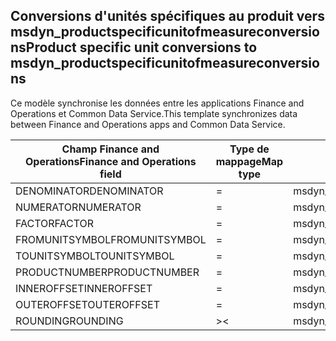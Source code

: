 ## <a name="product-specific-unit-conversions-to-msdyn_productspecificunitofmeasureconversions"></a><span data-ttu-id="04323-101">Conversions d'unités spécifiques au produit vers msdyn_productspecificunitofmeasureconversions</span><span class="sxs-lookup"><span data-stu-id="04323-101">Product specific unit conversions to msdyn_productspecificunitofmeasureconversions</span></span>

<span data-ttu-id="04323-102">Ce modèle synchronise les données entre les applications Finance and Operations et Common Data Service.</span><span class="sxs-lookup"><span data-stu-id="04323-102">This template synchronizes data between Finance and Operations apps and Common Data Service.</span></span>

<span data-ttu-id="04323-103">Champ Finance and Operations</span><span class="sxs-lookup"><span data-stu-id="04323-103">Finance and Operations field</span></span> | <span data-ttu-id="04323-104">Type de mappage</span><span class="sxs-lookup"><span data-stu-id="04323-104">Map type</span></span> | <span data-ttu-id="04323-105">Autre champ Dynamics 365</span><span class="sxs-lookup"><span data-stu-id="04323-105">Other Dynamics 365 field</span></span> | <span data-ttu-id="04323-106">Valeur par défaut</span><span class="sxs-lookup"><span data-stu-id="04323-106">Default value</span></span>
---|---|---|---
<span data-ttu-id="04323-107">DENOMINATOR</span><span class="sxs-lookup"><span data-stu-id="04323-107">DENOMINATOR</span></span> | = | <span data-ttu-id="04323-108">msdyn_denominator</span><span class="sxs-lookup"><span data-stu-id="04323-108">msdyn_denominator</span></span> | 
<span data-ttu-id="04323-109">NUMERATOR</span><span class="sxs-lookup"><span data-stu-id="04323-109">NUMERATOR</span></span> | = | <span data-ttu-id="04323-110">msdyn_numerator</span><span class="sxs-lookup"><span data-stu-id="04323-110">msdyn_numerator</span></span> | 
<span data-ttu-id="04323-111">FACTOR</span><span class="sxs-lookup"><span data-stu-id="04323-111">FACTOR</span></span> | = | <span data-ttu-id="04323-112">msdyn_factor</span><span class="sxs-lookup"><span data-stu-id="04323-112">msdyn_factor</span></span> | 
<span data-ttu-id="04323-113">FROMUNITSYMBOL</span><span class="sxs-lookup"><span data-stu-id="04323-113">FROMUNITSYMBOL</span></span> | = | <span data-ttu-id="04323-114">msdyn_fromunit.msdyn_symbol</span><span class="sxs-lookup"><span data-stu-id="04323-114">msdyn_fromunit.msdyn_symbol</span></span> | 
<span data-ttu-id="04323-115">TOUNITSYMBOL</span><span class="sxs-lookup"><span data-stu-id="04323-115">TOUNITSYMBOL</span></span> | = | <span data-ttu-id="04323-116">msdyn_tounit.msdyn_symbol</span><span class="sxs-lookup"><span data-stu-id="04323-116">msdyn_tounit.msdyn_symbol</span></span> | 
<span data-ttu-id="04323-117">PRODUCTNUMBER</span><span class="sxs-lookup"><span data-stu-id="04323-117">PRODUCTNUMBER</span></span> | = | <span data-ttu-id="04323-118">msdyn_globalproduct.msdyn_productnumber</span><span class="sxs-lookup"><span data-stu-id="04323-118">msdyn_globalproduct.msdyn_productnumber</span></span> | 
<span data-ttu-id="04323-119">INNEROFFSET</span><span class="sxs-lookup"><span data-stu-id="04323-119">INNEROFFSET</span></span> | = | <span data-ttu-id="04323-120">msdyn_inneroffset</span><span class="sxs-lookup"><span data-stu-id="04323-120">msdyn_inneroffset</span></span> | 
<span data-ttu-id="04323-121">OUTEROFFSET</span><span class="sxs-lookup"><span data-stu-id="04323-121">OUTEROFFSET</span></span> | = | <span data-ttu-id="04323-122">msdyn_outeroffset</span><span class="sxs-lookup"><span data-stu-id="04323-122">msdyn_outeroffset</span></span> | 
<span data-ttu-id="04323-123">ROUNDING</span><span class="sxs-lookup"><span data-stu-id="04323-123">ROUNDING</span></span> | >< | <span data-ttu-id="04323-124">msdyn_rounding</span><span class="sxs-lookup"><span data-stu-id="04323-124">msdyn_rounding</span></span> | 
